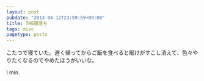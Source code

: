```yaml
---
layout: post
pubdate: "2013-04-12T23:59:59+09:00"
title: THE寝落ち
tags: misc
pagetype: posts
---
```

こたつで寝ていた。遅く帰ってからご飯を食べると眠けがすこし消えて、色々やりたくなるのでやめたほうがいいな。

l min.
